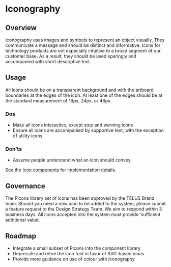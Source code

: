 # Iconography

## Overview

Iconography uses images and symbols to represent an object visually. They communicate a message and should be distinct and
informative. Icons for technology products are not especially intuitive to a broad segment of our customer base. As a result,
they should be used sparingly and accompanied with short descriptive text.

## Usage

All icons should be on a transparent background and with the artboard boundaries at the edges of the icon. At least one
of the edges should be at the standard measurement of 16px, 24px, or 48px.

### Dos

* Make all icons interactive, except stop and warning icons
* Ensure all icons are accompanied by supportive text, with the exception of utility icons

### Don’ts

* Assume people understand what an icon should convey.

See the [Icon components](ref://../components/index.html#icons) for implementation details.

## Governance

The Picons library set of icons has been approved by the TELUS Brand team. Should you need a new icon to be added to the
system, please submit a feature request to the Design Strategy Team. We aim to respond within 3 business days. All icons
accepted into the system must provide ‘sufficient additional value’.

## Roadmap

* Integrate a small subset of Picons into the component library
* Deprecate and retire the icon font in favor of SVG-based icons
* Provide more guidance on use of colour with iconography

